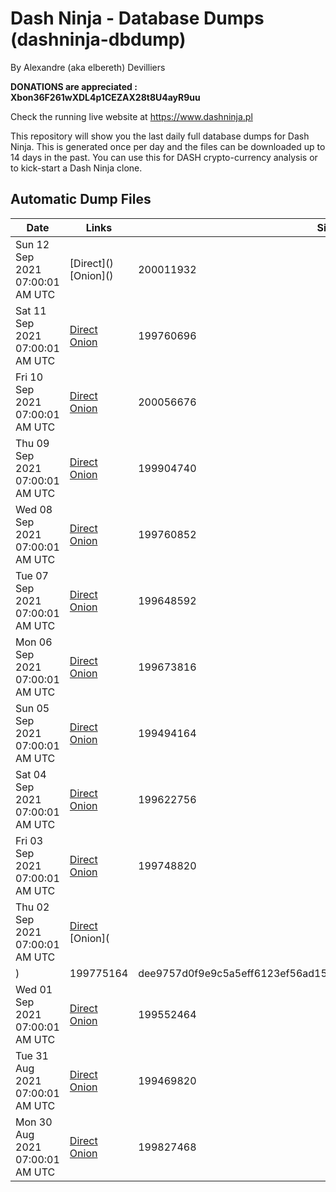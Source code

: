 # Dash Ninja - Database Dumps (dashninja-dbdump)
By Alexandre (aka elbereth) Devilliers

**DONATIONS are appreciated : Xbon36F261wXDL4p1CEZAX28t8U4ayR9uu**

Check the running live website at https://www.dashninja.pl

This repository will show you the last daily full database dumps for Dash Ninja. This is generated once per day and the files can be downloaded up to 14 days in the past.
You can use this for DASH crypto-currency analysis or to kick-start a Dash Ninja clone.


## Automatic Dump Files
| Date | Links | Size | SHA256 |
|--|--|--|--|
| Sun 12 Sep 2021 07:00:01 AM UTC | [Direct](</body></html>) [Onion](</body></html>) | 200011932 | 4af730326d2ba588eee134491cf63872110a5c7a3ef8d3eb15dfd7fc4ae80ba6 | 
| Sat 11 Sep 2021 07:00:01 AM UTC | [Direct](https://oshi.at/FBpSDt) [Onion](http://oshiatwowvdbshka.onion/FBpSDt) | 199760696 | 63d3d7335eca1a5a5a4b6e855afda9319c1876cea7aaca0b7cba5ff9b2086d29 | 
| Fri 10 Sep 2021 07:00:01 AM UTC | [Direct](https://oshi.at/apCKmb) [Onion](http://oshiatwowvdbshka.onion/apCKmb) | 200056676 | d26876f3c962743fa25b3e764c8293dcbe3fba14100fee1fa5a0565c88355704 | 
| Thu 09 Sep 2021 07:00:01 AM UTC | [Direct](https://oshi.at/KewjBf) [Onion](http://oshiatwowvdbshka.onion/KewjBf) | 199904740 | e1c6b1c20fe771ee17b2fbf8c3e2f30672c95bf15050b9e42df563b53f1822ef | 
| Wed 08 Sep 2021 07:00:01 AM UTC | [Direct](https://oshi.at/EQmJST) [Onion](http://oshiatwowvdbshka.onion/EQmJST) | 199760852 | 93f31cf6af6c60e7c9c8e41a1e724dc2a19e74e69043e05399392ff93ebceeaa | 
| Tue 07 Sep 2021 07:00:01 AM UTC | [Direct](https://oshi.at/nHDcdb) [Onion](http://oshiatwowvdbshka.onion/nHDcdb) | 199648592 | ceba91918870ea0d03b6deb3daef3d2fa84bc852e1b0571d094cbee47e1486b5 | 
| Mon 06 Sep 2021 07:00:01 AM UTC | [Direct](https://oshi.at/CdKjUp) [Onion](http://oshiatwowvdbshka.onion/CdKjUp) | 199673816 | d0df703083a18ef7f3e45ef6f99c13d6ab5b1fd90e5a702eb925a4be3d7779d9 | 
| Sun 05 Sep 2021 07:00:01 AM UTC | [Direct](https://oshi.at/AjunxT) [Onion](http://oshiatwowvdbshka.onion/AjunxT) | 199494164 | 0c72cb3b4e13e5c2ee6c5a85354f70102ff99215f7b06c9ae344ac060ebd7a4c | 
| Sat 04 Sep 2021 07:00:01 AM UTC | [Direct](https://oshi.at/poAqjL) [Onion](http://oshiatwowvdbshka.onion/poAqjL) | 199622756 | 46bfe5a7164d1fcf5aeba4b98ccf7ab71c5e14e1039457e58680fa8a11ab589c | 
| Fri 03 Sep 2021 07:00:01 AM UTC | [Direct](https://oshi.at/ANknSH) [Onion](http://oshiatwowvdbshka.onion/ANknSH) | 199748820 | b7ef609a92952b03f5dbe065de60999857653596bdc314fe5e5c6f0790e54473 | 
| Thu 02 Sep 2021 07:00:01 AM UTC | [Direct](https://oshi.at/gsrVVL) [Onion]() | 199775164 | dee9757d0f9e9c5a5eff6123ef56ad15cbb6f83e1b9084244f4f2049d1a8fbf8 | 
| Wed 01 Sep 2021 07:00:01 AM UTC | [Direct](https://oshi.at/kLJHie) [Onion](http://oshiatwowvdbshka.onion/kLJHie) | 199552464 | c104159133b7076e21100a603d9d39b96a9e7ba4430a2cfb7efd1eb4ce40f381 | 
| Tue 31 Aug 2021 07:00:01 AM UTC | [Direct](https://oshi.at/mwsUQE) [Onion](http://oshiatwowvdbshka.onion/mwsUQE) | 199469820 | 13a54b97a5252df6ba821e8c5eb059b9022f909ae2d9317c09635c36fafb95da | 
| Mon 30 Aug 2021 07:00:01 AM UTC | [Direct](https://oshi.at/gyzsxs) [Onion](http://oshiatwowvdbshka.onion/gyzsxs) | 199827468 | f4e9853639c396c096f5e7ec2b7ca29a451119d768d651a9417c7f10409b70f1 | 
